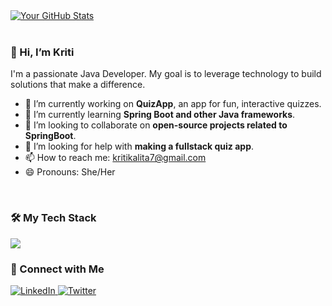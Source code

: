 
<a href="https://github.com/kritikalita">
 <img align="center" src="https://github-readme-stats.vercel.app/api?username=kritikalita&show_icons=true&theme=radical&hide_border=true" alt="Your GitHub Stats" />
</a>

<br/>
<br/>

### 👋 Hi, I’m Kriti

I'm a passionate Java Developer. My goal is to leverage technology to build solutions that make a difference.

- 🔭 I’m currently working on **QuizApp**, an app for fun, interactive quizzes.
- 🌱 I’m currently learning **Spring Boot and other Java frameworks**.
- 👯 I’m looking to collaborate on **open-source projects related to SpringBoot**.
- 🤔 I’m looking for help with **making a fullstack quiz app**.
- 📫 How to reach me: [kritikalita7@gmail.com](mailto:kritikalita7@@gmail.com)
- 😄 Pronouns: She/Her

<br/>

### 🛠️ My Tech Stack

<p align="left">
  <a href="https://skillicons.dev">
    <img src="https://skillicons.dev/icons?i=spring,hibernate,mysql,mongodb,aws,azure,oracle,git&perline=6" />
  </a>
</p>

### 🔗 Connect with Me

<p align="left">
  <a href="https://www.linkedin.com/in/kritikalita" target="_blank">
    <img src="https://img.shields.io/badge/LinkedIn-0077B5?style=for-the-badge&logo=linkedin&logoColor=white" alt="LinkedIn"/>
  </a>
  <a href="https://twitter.com/your-twitter-username" target="_blank">
    <img src="https://img.shields.io/badge/Twitter-1DA1F2?style=for-the-badge&logo=twitter&logoColor=white" alt="Twitter"/>
  </a>
</p>
